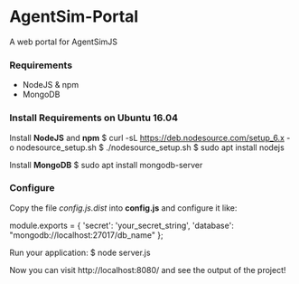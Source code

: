 # AgentSim-Portal
A web portal for AgentSimJS


### Requirements

- NodeJS & npm
- MongoDB

### Install Requirements on Ubuntu 16.04

Install **NodeJS** and **npm**
$ curl -sL https://deb.nodesource.com/setup_6.x -o nodesource_setup.sh
$ ./nodesource_setup.sh
$ sudo apt install nodejs

Install **MongoDB**
$ sudo apt install mongodb-server

### Configure

Copy the file *config.js.dist* into **config.js** and configure it like:

module.exports = {
    'secret': 'your_secret_string',
    'database': "mongodb://localhost:27017/db_name"
};

Run your application:
$ node server.js

Now you can visit http://localhost:8080/ and see the output of the project!